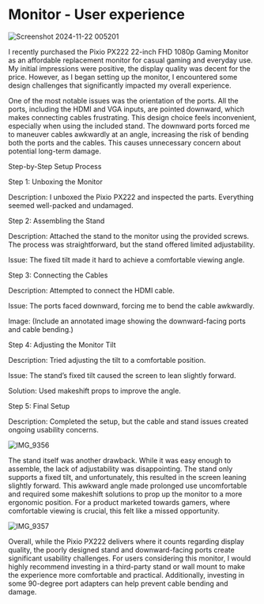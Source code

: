 # Monitor - User experience 
![Screenshot 2024-11-22 005201](https://github.com/user-attachments/assets/c957f800-a48d-47ab-810e-a9560c8bc281)

I recently purchased the Pixio PX222 22-inch FHD 1080p Gaming Monitor as an affordable replacement monitor for casual gaming and everyday use. My initial impressions were positive, the display quality was decent for the price. However, as I began setting up the monitor, I encountered some design challenges that significantly impacted my overall experience.

One of the most notable issues was the orientation of the ports. All the ports, including the HDMI and VGA inputs, are pointed downward, which makes connecting cables frustrating. This design choice feels inconvenient, especially when using the included stand. The downward ports forced me to maneuver cables awkwardly at an angle, increasing the risk of bending both the ports and the cables. This causes unnecessary concern about potential long-term damage.

Step-by-Step Setup Process

Step 1: Unboxing the Monitor

Description: I unboxed the Pixio PX222 and inspected the parts. Everything seemed well-packed and undamaged.

Step 2: Assembling the Stand

Description: Attached the stand to the monitor using the provided screws. The process was straightforward, but the stand offered limited adjustability.

Issue: The fixed tilt made it hard to achieve a comfortable viewing angle.

Step 3: Connecting the Cables

Description: Attempted to connect the HDMI cable.

Issue: The ports faced downward, forcing me to bend the cable awkwardly.

Image: (Include an annotated image showing the downward-facing ports and cable bending.)

Step 4: Adjusting the Monitor Tilt

Description: Tried adjusting the tilt to a comfortable position.

Issue: The stand’s fixed tilt caused the screen to lean slightly forward.

Solution: Used makeshift props to improve the angle.

Step 5: Final Setup

Description: Completed the setup, but the cable and stand issues created ongoing usability concerns.

![IMG_9356](https://github.com/user-attachments/assets/3099ff3a-7e21-4557-8826-2dbc9b5a49a7)

The stand itself was another drawback. While it was easy enough to assemble, the lack of adjustability was disappointing. The stand only supports a fixed tilt, and unfortunately, this resulted in the screen leaning slightly forward. This awkward angle made prolonged use uncomfortable and required some makeshift solutions to prop up the monitor to a more ergonomic position. For a product marketed towards gamers, where comfortable viewing is crucial, this felt like a missed opportunity.

![IMG_9357](https://github.com/user-attachments/assets/57fc798f-9dfd-4b50-8431-a3e9773a31e9)

Overall, while the Pixio PX222 delivers where it counts regarding display quality, the poorly designed stand and downward-facing ports create significant usability challenges. For users considering this monitor, I would highly recommend investing in a third-party stand or wall mount to make the experience more comfortable and practical. Additionally, investing in some 90-degree port adapters can help prevent cable bending and damage. 
